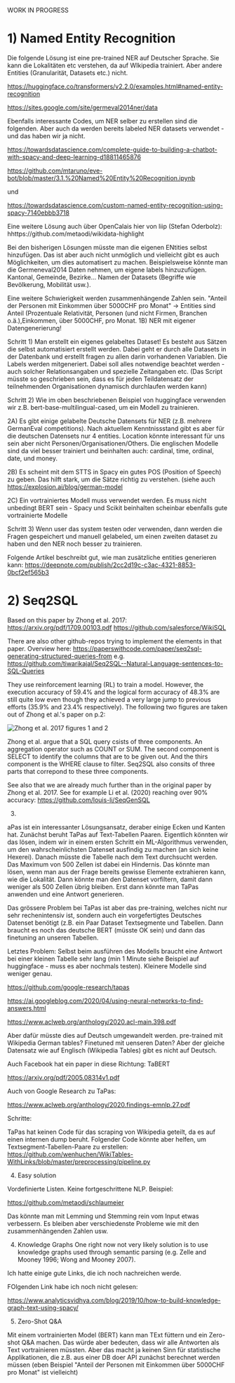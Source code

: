 WORK IN PROGRESS

# 1) Named Entity Recognition

Die folgende Lösung ist eine pre-trained NER auf Deutscher Sprache. Sie kann die Lokalitäten etc verstehen, da auf WIkipedia trainiert. Aber andere Entities (Granularität, Datasets etc.) nicht.

https://huggingface.co/transformers/v2.2.0/examples.html#named-entity-recognition

https://sites.google.com/site/germeval2014ner/data


Ebenfalls interessante Codes, um NER selber zu erstellen sind die folgenden. Aber auch da werden bereits labeled NER datasets verwendet - und das haben wir ja nicht.


https://towardsdatascience.com/complete-guide-to-building-a-chatbot-with-spacy-and-deep-learning-d18811465876

https://github.com/mtaruno/eve-bot/blob/master/3.1.%20Named%20Entity%20Recognition.ipynb

und

https://towardsdatascience.com/custom-named-entity-recognition-using-spacy-7140ebbb3718


Eine weitere Lösung auch über OpenCalais hier von liip (Stefan Oderbolz): hhttps://github.com/metaodi/wikidata-highlight

Bei den bisherigen Lösungen müsste man die eigenen ENtities selbst hinzufügen. Das ist aber auch nicht unmöglich und vielleicht gibt es auch Möglichkeiten, um dies automatisert zu machen. Beispielsweise könnte man die Germeneval2014 Daten nehmen, um eigene labels hinzuzufügen. Kantonal, Gemeinde, Bezirke... Namen der Datasets (Begriffe wie Bevölkerung, Mobilität usw.).


Eine weitere Schwierigkeit werden zusammenhängende Zahlen sein. "Anteil der Personen mit Einkommen über 5000CHF pro Monat" → Entities sind Anteil (Prozentuale Relativität, Personen (und nicht Firmen, Branchen o.ä.),Einkommen, über 5000CHF, pro Monat. 
1B) NER mit eigener Datengenerierung!

Schritt 1) Man erstellt ein eigenes gelabeltes Dataset! Es besteht aus Sätzen die selbst automatisiert erstellt werden. Dabei geht er durch alle Datasets in der Datenbank und erstellt fragen zu allen darin vorhandenen Variablen. Die Labels werden mitgeneriert. Dabei soll alles notwendige beachtet werden - auch solcher Relationsangaben und spezielle Zeitangaben etc. (Das Script müsste so geschrieben sein, dass es für jeden Teildatensatz der teilnehmenden Organisationen dynamisch durchlaufen werden kann)

Schritt 2) Wie im oben beschriebenen Beispiel von huggingface verwenden wir z.B. bert-base-multilingual-cased, um ein Modell zu trainieren.

2A) Es gibt einige gelabelte Deutsche Datensets für NER (z.B. mehrere GermanEval competitions). Nach aktuellem Kenntnissstand gibt es aber für die deutschen Datensets nur 4 entities. Location könnte interessant für uns sein aber nicht Personen/Organisationen/Others. Die englischen Modelle sind da viel besser trainiert und beinhalten auch: cardinal, time, ordinal, date, und money.

2B) Es scheint mit dem STTS in Spacy ein gutes POS (Position of Speech) zu geben. Das hilft stark, um die Sätze richtig zu verstehen. (siehe auch https://explosion.ai/blog/german-model

2C) Ein vortrainiertes Modell muss verwendet werden. Es muss nicht unbedingt BERT sein - Spacy und Scikit beinhalten scheinbar ebenfalls gute vortrainierte Modelle

Schritt 3) Wenn user das system testen oder verwenden, dann werden die Fragen gespeichert und manuell gelabeled, um einen zweiten dataset zu haben und den NER noch besser zu trainieren.


Folgende Artikel beschreibt gut, wie man zusätzliche entities generieren kann: https://deepnote.com/publish/2cc2d19c-c3ac-4321-8853-0bcf2ef565b3



# 2) Seq2SQL
Based on this paper by Zhong et al. 2017:
https://arxiv.org/pdf/1709.00103.pdf
https://github.com/salesforce/WikiSQL

There are also other github-repos trying to implement the elements in that paper. Overview here:
https://paperswithcode.com/paper/seq2sql-generating-structured-queries-from
e.g.
https://github.com/tiwarikajal/Seq2SQL--Natural-Language-sentences-to-SQL-Queries

They use reinforcement learning (RL) to train a model. However, the execution accuracy of 59.4% and the logical form accuracy of 48.3% are still quite low even though they achieved a very large jump to previous efforts (35.9% and 23.4% respectively). The following two figures are taken out of Zhong et al.'s paper on p.2:

![Zhong et al. 2017 figures 1 and 2](figures/zhong_2017_fig2and2.png)

Zhong et al. argue that a SQL query csists of three components. An aggregation operator such as COUNT or SUM. The second component is SELECT to identify the columns that are to be given out. And the thirs component is the WHERE clause to filter. Seq2SQL also consits of three parts that correpond to these three components. 


See also that we are already much further than in the original paper by Zhong et al. 2017. See for example Li et al. (2020) reaching over 90% accuracy: 
https://github.com/louis-li/SeqGenSQL



3) 
aPas ist ein interessanter Lösungsansatz, deraber einige Ecken und Kanten hat. Zunächst beruht TaPas auf Text-Tabellen Paaren. Eigentlich könnten wir das lösen, indem wir in einem ersten Schritt ein ML-Algorithmus verwenden, um den wahrscheinlichsten Datenset ausfindig zu machen (an sich keine Hexerei). Danach müsste die Tabelle nach dem Text durchsucht werden. Das Maximum von 500 Zellen ist dabei ein Hindernis. Das könnte man lösen, wenn man aus der Frage bereits gewisse Elemente extrahieren kann, wie die Lokalität. Dann könnte man den Datenset vorfiltern, damit dann weniger als 500 Zellen übrig bleiben. Erst dann könnte man TaPas anwenden und eine Antwort generieren.


Das grössere Problem bei TaPas ist aber das pre-training, welches nicht nur sehr rechenintensiv ist, sondern auch ein vorgefertigtes Deutsches Datenset benötigt (z.B. ein Paar Dataset Textsegmente und Tabellen. Dann braucht es noch das deutsche BERT (müsste OK sein) und dann das finetuning an unseren Tabellen.


Letztes Problem: Selbst beim ausführen des Modells braucht eine Antwort bei einer kleinen Tabelle sehr lang (min 1 Minute siehe Beispiel auf huggingface - muss es aber nochmals testen). Kleinere Modelle sind weniger genau.



https://github.com/google-research/tapas

https://ai.googleblog.com/2020/04/using-neural-networks-to-find-answers.html

https://www.aclweb.org/anthology/2020.acl-main.398.pdf

Aber dafür müsste dies auf Deutsch umgewandelt werden. pre-trained mit Wikipedia German tables? Finetuned mit uenseren Daten? Aber der gleiche Datensatz wie auf Englisch (Wikipedia Tables) gibt es nicht auf Deutsch.


Auch Facebook hat ein paper in diese Richtung: TaBERT

https://arxiv.org/pdf/2005.08314v1.pdf


Auch von Google Research zu TaPas:

https://www.aclweb.org/anthology/2020.findings-emnlp.27.pdf


Schritte:

TaPas hat keinen Code für das scraping von Wikipedia geteilt, da es auf einen internen dump beruht. Folgender Code könnte aber helfen, um Textsegment-Tabellen-Paare zu erstellen: https://github.com/wenhuchen/WikiTables-WithLinks/blob/master/preprocessing/pipeline.py



4) Easy solution

Vordefinierte Listen. Keine fortgeschrittene NLP. Beispiel:

https://github.com/metaodi/schlaumeier

Das könnte man mit Lemming und Stemming rein vom Input etwas verbessern. Es bleiben aber verschiedenste Probleme wie mit den zusammenhängenden Zahlen usw.



4) Knowledge Graphs
One right now not very likely solution is to use knowledge graphs used through semantic parsing (e.g. Zelle and Mooney 1996; Wong and Mooney 2007). 

Ich hatte einige gute Links, die ich noch nachreichen werde.

FOlgenden Link habe ich noch nicht gelesen:

https://www.analyticsvidhya.com/blog/2019/10/how-to-build-knowledge-graph-text-using-spacy/


5) Zero-Shot Q&A

Mit einem vortrainierten Model (BERT) kann man TExt füttern und ein Zero-shot Q&A machen. Das würde aber bedeuten, dass wir alle Antworten als Text vortrainieren müssten. Aber das macht ja keinen Sinn für statistische Applikationen, die z.B. aus einer DB doer API zunächst berechnet werden müssen (eben Beispiel "Anteil der Personen mit Einkommen über 5000CHF pro Monat" ist vielleicht)




